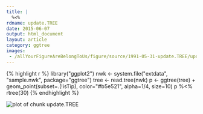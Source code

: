 ```yaml
---
title: |
  %<%
rdname: update.TREE
date: 2015-06-07
output: html_document
layout: article
category: ggtree
images:
 - /allYourFigureAreBelongToUs/figure/source/1991-05-31-update.TREE/update.TREE-1.png
---
```





{% highlight r %}
library("ggplot2")
nwk <- system.file("extdata", "sample.nwk", package="ggtree")
tree <- read.tree(nwk)
p <- ggtree(tree) + geom_point(subset=.(!isTip),
        	       color="#b5e521", alpha=1/4, size=10)
p %<% rtree(30)
{% endhighlight %}

![plot of chunk update.TREE](/allYourFigureAreBelongToUs/figure/source/1991-05-31-update.TREE/update.TREE-1.png) 